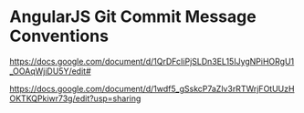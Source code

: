 # AngularJS Git Commit Message Conventions


https://docs.google.com/document/d/1QrDFcIiPjSLDn3EL15IJygNPiHORgU1_OOAqWjiDU5Y/edit#


https://docs.google.com/document/d/1wdf5_gSskcP7aZlv3rRTWrjFOtUUzHOKTKQPkiwr73g/edit?usp=sharing
